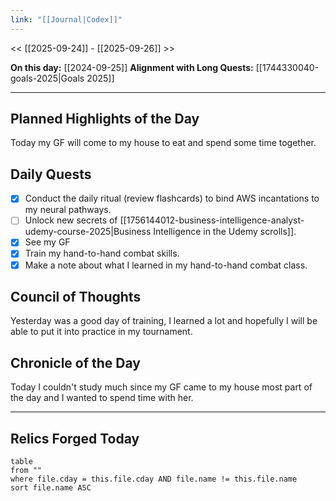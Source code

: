 ```yaml
---
link: "[[Journal|Codex]]"
---
```

<< [[2025-09-24]] - [[2025-09-26]] >>

**On this day:** [[2024-09-25]]
**Alignment with Long Quests:** [[1744330040-goals-2025|Goals 2025]]

---
## Planned Highlights of the Day
Today my GF will come to my house to eat and spend some time together.

## Daily Quests
- [x] Conduct the daily ritual (review flashcards) to bind AWS incantations to my neural pathways.
- [ ] Unlock new secrets of [[1756144012-business-intelligence-analyst-udemy-course-2025|Business Intelligence in the Udemy scrolls]].
- [x] See my GF
- [x] Train my hand-to-hand combat skills.
- [x] Make a note about what I learned in my hand-to-hand combat class.

## Council of Thoughts
Yesterday was a good day of training, I learned a lot and hopefully I will be able to put it into practice in my tournament.

## Chronicle of the Day
Today I couldn't study much since my GF came to my house most part of the day and I wanted to spend time with her.

---
## Relics Forged Today
```dataview
table
from ""
where file.cday = this.file.cday AND file.name != this.file.name
sort file.name ASC
```

